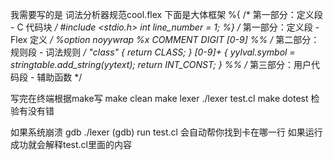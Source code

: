 
我需要写的是 词法分析器规范cool.flex
下面是大体框架
%{
 /* 第一部分：定义段 - C 代码块 */
 #include <stdio.h>
 int line_number = 1;
 %}
 /* 第一部分：定义段 - Flex 定义 */
 %option noyywrap
 %x COMMENT
 DIGIT    [0-9]
 %%
 /* 第二部分：规则段 - 词法规则 */
 "class"     { return CLASS; }
 [0-9]+      { yylval.symbol = stringtable.add_string(yytext); return INT_CONST; }
 %%
 /* 第三部分：用户代码段 - 辅助函数 */

写完在终端根据make写
make clean
make lexer
./lexer test.cl
make dotest
检验有没有错

如果系统崩溃
gdb ./lexer
(gdb) run test.cl
会自动帮你找到卡在哪一行
如果运行成功就会解释test.cl里面的内容
